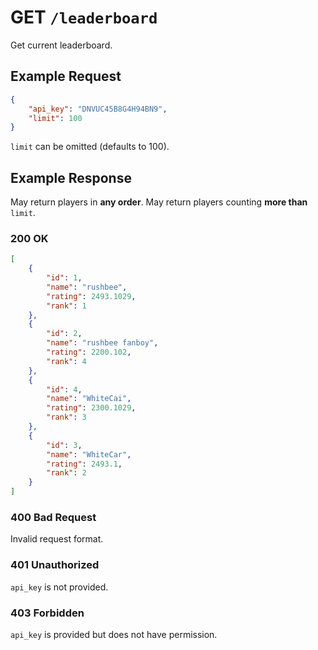 # GET `/leaderboard`

Get current leaderboard.

## Example Request

```json
{
    "api_key": "DNVUC45B8G4H94BN9",
    "limit": 100
}
```

`limit` can be omitted (defaults to 100).

## Example Response

May return players in **any order**.
May return players counting **more than** `limit`.

### 200 OK

```json
[
    {
        "id": 1,
        "name": "rushbee",
        "rating": 2493.1029,
        "rank": 1
    },
    {
        "id": 2,
        "name": "rushbee fanboy",
        "rating": 2200.102,
        "rank": 4
    },
    {
        "id": 4,
        "name": "WhiteCai",
        "rating": 2300.1029,
        "rank": 3
    },
    {
        "id": 3,
        "name": "WhiteCar",
        "rating": 2493.1,
        "rank": 2
    }
]
```

### 400 Bad Request

Invalid request format.

### 401 Unauthorized

`api_key` is not provided.

### 403 Forbidden

`api_key` is provided but does not have permission.
